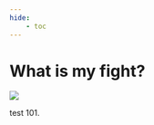 ```yaml
---
hide:
    - toc
---
```


# What is my fight?

![]((https://github.com/help-AY/MDEF/blob/main/docs/project/221009_What-is-your-fight/221004_What%20is%20your%20Fight.png))

test 101.
